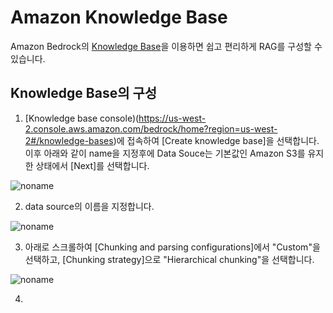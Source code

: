 # Amazon Knowledge Base

Amazon Bedrock의 [Knowledge Base](https://docs.aws.amazon.com/bedrock/latest/userguide/knowledge-base.html)을 이용하면 쉽고 편리하게 RAG를 구성할 수 있습니다.

## Knowledge Base의 구성

1) [Knowledge base console)(https://us-west-2.console.aws.amazon.com/bedrock/home?region=us-west-2#/knowledge-bases)에 접속하여 [Create knowledge base]을 선택합니다. 이후 아래와 같이 name을 지정후에 Data Souce는 기본값인 Amazon S3를 유지한 상태에서 [Next]를 선택합니다.

![noname](https://github.com/user-attachments/assets/8dd3f6a4-5c82-4ceb-a42b-4e0d1e8db843)

2) data source의 이름을 지정합니다.

![noname](https://github.com/user-attachments/assets/8cc00f9b-a8fa-4c4b-a8f4-18c2fb5831c2)

3) 아래로 스크롤하여 [Chunking and parsing configurations]에서 "Custom"을 선택하고, [Chunking strategy]으로 "Hierarchical chunking"을 선택합니다. 

![noname](https://github.com/user-attachments/assets/91bea97e-6a04-4ffa-be07-01379c9c3366)


4) 
